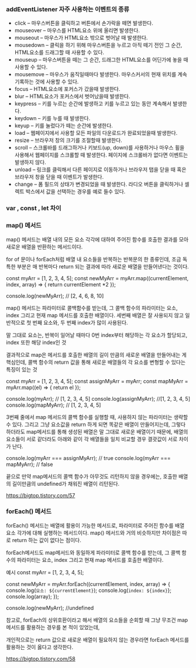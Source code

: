 ### addEventListener 자주 사용하는 이벤트의 종류
* click – 마우스버튼을 클릭하고 버튼에서 손가락을 떼면 발생한다.
* mouseover – 마우스를 HTML요소 위에 올리면 발생한다.
* mouseout – 마우스가 HTML요소 밖으로 벗어날 때 발생한다.
* mousedown – 클릭을 하기 위해 마우스버튼을 누르고 아직 떼기 전인 그 순간, HTML요소를 드래그할 때 사용할 수 있다.
* mouseup – 마우스버튼을 떼는 그 순간, 드래그한 HTML요소를 어딘가에 놓을 때 사용할 수 있다.
* mousemove – 마우스가 움직일때마다 발생한다. 마우스커서의 현재 위치를 계속 기록하는 것에 사용할 수 있다.
* focus – HTML요소에 포커스가 갔을때 발생한다.
* blur – HTML요소가 포커스에서 벗어났을때 발생한다.
* keypress – 키를 누르는 순간에 발생하고 키를 누르고 있는 동안 계속해서 발생한다.
* keydown – 키를 누를 때 발생한다.
* keyup – 키를 눌렀다가 떼는 순간에 발생한다.
* load – 웹페이지에서 사용할 모든 파일의 다운로드가 완료되었을때 발생한다.
* resize – 브라우저 창의 크기를 조절할때 발생한다.
* scroll – 스크롤바를 드래그하거나 키보드(up, down)를 사용하거나 마우스 휠을 사용해서 웹페이지를 스크롤할 때 발생한다. 페이지에 스크롤바가 없다면 이벤트는 발생하지 않다.
* unload – 링크를 클릭해서 다른 페이지로 이동하거나 브라우저 탭을 닫을 때 혹은 브라우저 창을 닫을 때 이벤트가 발생한다.
* change – 폼 필드의 상태가 변경되었을 때 발생한다. 라디오 버튼을 클릭하거나 셀렉트 박스에서 값을 선택하는 경우를 예로 들수 있다.
    
 
###  var , const , let 차이 

### map() 메서드
map() 메서드는 배열 내의 모든 요소 각각에 대하여 주어진 함수를 호출한 결과를 모아 새로운 배열을 반환하는 메서드이다.

for of 문이나 forEach처럼 배열 내 요소들을 반복하는 반복문의 한 종류인데, 조금 독특한 부분은 매 반복마다 return 되는 결과에 따라 새로운 배열을 만들어낸다는 것이다.

const myArr = [1, 2, 3, 4, 5];
const newMyArr = myArr.map((currentElement, index, array) => {
    return currentElement *2
});

console.log(newMyArr); // [2, 4, 6, 8, 10]

map() 메서드는 파라미터로 콜백함수를 받는데, 그 콜백 함수의 파라미터는 요소, index 그리고 현재 map 메서드를 호출한 배열이다.
세번째 배열은 잘 사용되지 않고 일반적으로 첫 번째 요소와, 두 번째 index가 많이 사용된다.

말 그대로 요소는, 반복이 일어날 때마다 0번 index부터 해당하는 각 요소가 할당되고, index 또한 해당 index인 것

결과적으로 map은 메서드를 호출한 배열의 길이 만큼의 새로운 배열을 만들어내는 게 핵심인데, 콜백 함수의 return 값을 통해 새로운 배열들의 각 요소를 변형할 수 있다는 특징이 있는 것 

const myArr = [1, 2, 3, 4, 5];
const assignMyArr = myArr;
const mapMyArr = myArr.map((el) => {
    return el
});

console.log(myArr); // [1, 2, 3, 4, 5]
console.log(assignMyArr); //[1, 2, 3, 4, 5]
console.log(mapMyArr); // [1, 2, 3, 4, 5]

3번째 줄에서 map 메서드의 콜백 함수를 실행할 때, 사용하지 않는 파라미터는 생략할 수 있다.
그리고 그냥 요소값을 return 하게 되면 똑같은 배열이 만들어지는데, 그렇다 하더라도 map메서드를 통해 생성된 배열은 말 그대로 새로운 배열이기 때문에, 배열의 요소들이 서로 같더라도 아래와 같이 각 배열들을 일치 비교할 경우 결괏값이 서로 차이가 난다.

console.log(myArr === assignMyArr); // true
console.log(myArr === mapMyArr); // false

끝으로 만약 map메서드의 콜백 함수가 아무것도 리턴하지 않을 경우에는, 호출한 배열의 길이만큼의 undefined가 채워진 배열이 리턴된다.

https://bigtop.tistory.com/57

### forEach() 메서드 
forEach() 메서드는 배열에 활용이 가능한 메서드로, 파라미터로 주어진 함수를 배열 요소 각가에 대해 실행하는 메서드이다.
map() 메서드와 거의 비슷하지만 차이점은 따로 return 하는 값이 없다는 점이다. 

forEach메서드도 map메서드와 동일하게 파라미터로 콜백 함수를 받는데, 그 콜백 함수의 파라미터는 요소, index 그리고 현재 map 메서드를 호출한 배열이다. 

예시 
const myArr = [1, 2, 3, 4, 5];

const newMyArr = myArr.forEach((currentElement, index, array) => {
    console.log(`요소: ${currentElement}`);
    console.log(`index: ${index}`};
    console.log(array);
});

console.log(newMyArr); //undefined




참고로, forEach의 상위호환이라고 해서 배열의 요소들을 순회할 때 그냥 무조건 map 메서드를 활용하는 경우를 본 적이 있었는데,

개인적으로는 return 값으로 새로운 배열이 필요하지 않는 경우라면 forEach 메서드를 활용하는 것이 옳다고 생각한다.

https://bigtop.tistory.com/58
